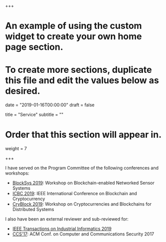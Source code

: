 +++
# An example of using the custom widget to create your own home page section.
# To create more sections, duplicate this file and edit the values below as desired.

date = "2019-01-16T00:00:00"
draft = false

title = "Service"
subtitle = ""

# Order that this section will appear in.
weight = 7

+++

I have served on the Program Committee of the following conferences and workshops:

- [BlockSys 2019](https://sensysblockchain.github.io/): Workshop on Blockchain-enabled Networked Sensor Systems
- [ICBC 2019](http://icbc2019.ieee-icbc.org/): IEEE International Conference on Blockchain and Cryptocurrency
- [CryBlock 2019](http://www.cryblock.org/): Workshop on Cryptocurrencies and Blockchains for Distributed Systems

I also have been an external reviewer and sub-reviewed for:

- [IEEE Transactions on Industrial Informatics 2019](http://www.ieee-ies.org/pubs/transactions-on-industrial-informatics)
- [CCS'17](https://ccs2017.sigsac.org/): ACM Conf. on Computer and Communications Security 2017